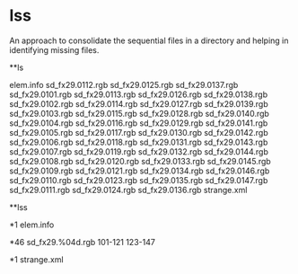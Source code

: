 # lss
An approach to consolidate the sequential files in a directory and helping in identifying missing files. 

**ls


elem.info sd_fx29.0112.rgb sd_fx29.0125.rgb sd_fx29.0137.rgb
sd_fx29.0101.rgb sd_fx29.0113.rgb sd_fx29.0126.rgb sd_fx29.0138.rgb
sd_fx29.0102.rgb sd_fx29.0114.rgb sd_fx29.0127.rgb sd_fx29.0139.rgb
sd_fx29.0103.rgb sd_fx29.0115.rgb sd_fx29.0128.rgb sd_fx29.0140.rgb
sd_fx29.0104.rgb sd_fx29.0116.rgb sd_fx29.0129.rgb sd_fx29.0141.rgb
sd_fx29.0105.rgb sd_fx29.0117.rgb sd_fx29.0130.rgb sd_fx29.0142.rgb
sd_fx29.0106.rgb sd_fx29.0118.rgb sd_fx29.0131.rgb sd_fx29.0143.rgb
sd_fx29.0107.rgb sd_fx29.0119.rgb sd_fx29.0132.rgb sd_fx29.0144.rgb
sd_fx29.0108.rgb sd_fx29.0120.rgb sd_fx29.0133.rgb sd_fx29.0145.rgb
sd_fx29.0109.rgb sd_fx29.0121.rgb sd_fx29.0134.rgb sd_fx29.0146.rgb
sd_fx29.0110.rgb sd_fx29.0123.rgb sd_fx29.0135.rgb sd_fx29.0147.rgb
sd_fx29.0111.rgb sd_fx29.0124.rgb sd_fx29.0136.rgb strange.xml

**lss

*1 elem.info

*46 sd_fx29.%04d.rgb 101-121 123-147

*1 strange.xml


